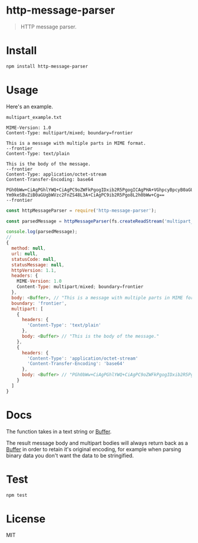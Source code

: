 # http-message-parser

> HTTP message parser.

# Install

```bash
npm install http-message-parser
```

# Usage

Here's an example.

`multipart_example.txt`

```
MIME-Version: 1.0
Content-Type: multipart/mixed; boundary=frontier

This is a message with multiple parts in MIME format.
--frontier
Content-Type: text/plain

This is the body of the message.
--frontier
Content-Type: application/octet-stream
Content-Transfer-Encoding: base64

PGh0bWw+CiAgPGhlYWQ+CiAgPC9oZWFkPgogIDxib2R5PgogICAgPHA+VGhpcyBpcyB0aGUg
Ym9keSBvZiB0aGUgbWVzc2FnZS48L3A+CiAgPC9ib2R5Pgo8L2h0bWw+Cg==
--frontier
```

```javascript
const httpMessageParser = require('http-message-parser');

const parsedMessage = httpMessageParser(fs.createReadStream('multipart_example.txt'));

console.log(parsedMessage);
//
{
  method: null,
  url: null,
  statusCode: null,
  statusMessage: null,
  httpVersion: 1.1,
  headers: {
    MIME-Version: 1.0
    Content-Type: multipart/mixed; boundary=frontier
  },
  body: <Buffer>, // "This is a message with multiple parts in MIME format."
  boundary: 'frontier',
  multipart: [
    {
      headers: {
        'Content-Type': 'text/plain'
      },
      body: <Buffer> // "This is the body of the message."
    },
    {
      headers: {
        'Content-Type': 'application/octet-stream'
        'Content-Transfer-Encoding': 'base64'
      },
      body: <Buffer> // "PGh0bWw+CiAgPGhlYWQ+CiAgPC9oZWFkPgogIDxib2R5Pgog..."
    }
  ]
}
```

# Docs

The function takes in a text string or [Buffer](https://nodejs.org/api/buffer.html).

The result message body and multipart bodies will always return back as a [Buffer](https://nodejs.org/api/buffer.html) in order to retain it's original encoding, for example when parsing binary data you don't want the data to be stringified.

# Test

```bash
npm test
```

# License

MIT
